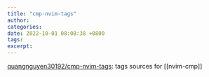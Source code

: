 ```yaml
---
title: "cmp-nvim-tags"
author: 
categories: 
date: 2022-10-01 08:08:38 +0800
tags: 
excerpt: 
---
```


[quangnguyen30192/cmp-nvim-tags](https://github.com/quangnguyen30192/cmp-nvim-tags): tags sources for [[nvim-cmp]]




